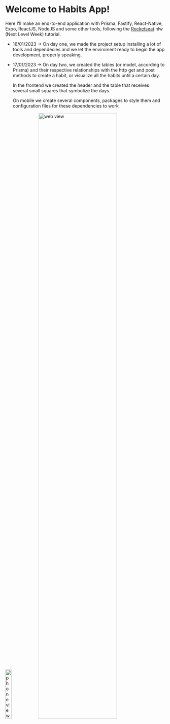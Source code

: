 # Welcome to Habits App!

Here I'll make an end-to-end application with Prisma, Fastify, React-Native, Expo, ReactJS, NodeJS and some other tools, following the [Rocketseat](https://github.com/Rocketseat) nlw (Next Level Week) tutorial.

- 16/01/2023 -> On day one, we made the project setup installing a lot of tools and dependecies and we let the enviroment ready to begin the app development, properly speaking.

- 17/01/2023 -> On day two, we created the tables (or model, according to Prisma) and their respective relationships with the http get and post methods to create a habit, or visualize all the habits until a certain day.

  In the frontend we created the header and the table that receives several small squares that symbolize the days.

  On mobile we create several components, packages to style them and configuration files for these dependencies to work
  
 <img width="20%" src="https://media.giphy.com/media/VwiW7FMa6WIBiL0P7s/giphy.gif" alt="phone view" /> <img width="70%" src="https://lh3.googleusercontent.com/dSJk-Q6J4d3jdUUHfnaEmIeH-uUt3LYnaQH7PYHpRf_x6kpEXY-tq1yXm6DPOS6kwMH2NlewXERu93iraC-8WOm4F3Y6td2LiJB7BDWgmKhyDa2P0d-3dtjm51nKg9pW4gfMwpOadmxI4zL49UOFIyz22pGTm7O4d4XFfqJ_OvGaVj69a5NkLrZt8LRx3y-9i_AkvIznb290pbkJUBfHd0CmJbMXFiT4fjwCsfQDMLLZ7k1Op4UNveIYJPZ8oG5eLXOUMIgni-GwCho70p2pT92f2_viUgiKO65MIBxBjORcdJF7r3k8GcSWp0InzjLBffxyq6C4pE9yG7_MiDr7t6W0hTX6PjCy32onKtlJCrHhBor7FWtB5Zhpr1v_P67S4OSn0q7Ojc4GMWKZPxZSWHPL5AKsm5u6SEPa7GofuQMU0fVkFXbFoyWYFqLdUZ41TbFGHMlWCS7wRuywNCQiQAPwXiJJ81aHcqzqnLrb11oWIU_fqwA0r7iSBG6Zr-oqXXrFPmBeJaMVSiIVAu6ziLa-94KoJydXPBbN4pkW5IaSYS3Z2Th09oviKui3OlKjZL7hSkaBcazNKh4eCqSFwvmG2nVHhcbiiVrLIHUlb_rNn8YpZvCSDwEf2qvydv-x4jlKmurVAzwq4Y0BteGcAr640T04LtYVoXLmobdf7Ho5C02LmIjj5wnR0eb7wwmoQepK0tXckLrrt9ZbJoSIzTCWKvgurd7WsClLC2PrrYiXIU2WYyXLDatiJ46aMUjZMWz-arwcXLeOaPIyBzIzR3GM3EAYwnrY-Ianap_RF7jj8c44DiDjWJTjq33Vt2_Vyh_IWb5z3py9LgGiEwv5kBL3V8pqRl2fURHiU7lnlVT33JpiiCpxeGD4iCQWvf32w890u5HBG6D1FRkc7Gzu-2Ar8Ds5N_NSTC_DIyMiySRDQFUdhg=w1132-h636-no?authuser=0" alt="web view"/>
